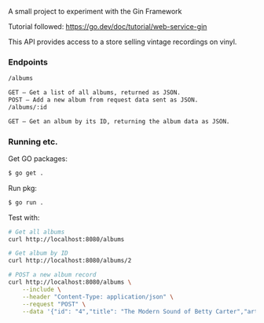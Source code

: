 A small project to experiment with the Gin Framework

Tutorial followed: https://go.dev/doc/tutorial/web-service-gin

This API provides access to a store selling vintage recordings on vinyl.
 ### Endpoints
```bash
/albums

GET – Get a list of all albums, returned as JSON.
POST – Add a new album from request data sent as JSON.
/albums/:id

GET – Get an album by its ID, returning the album data as JSON.

```


### Running etc.
Get GO packages:

```bash
$ go get . 
```

Run pkg:

```bash
$ go run .
```

Test with:

```bash
# Get all albums
curl http://localhost:8080/albums

# Get album by ID
curl http://localhost:8080/albums/2

# POST a new album record
curl http://localhost:8080/albums \
    --include \
    --header "Content-Type: application/json" \
    --request "POST" \
    --data '{"id": "4","title": "The Modern Sound of Betty Carter","artist": "Betty Carter","price": 49.99}'
```
